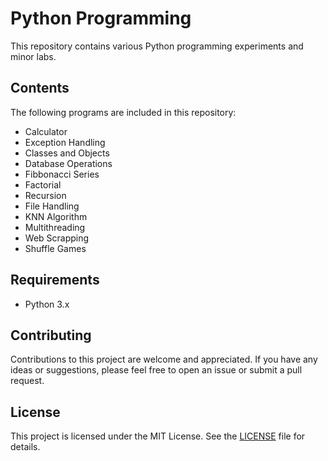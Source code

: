 # Python Programming

This repository contains various Python programming experiments and minor labs.

## Contents

The following programs are included in this repository:

- Calculator
- Exception Handling
- Classes and Objects
- Database Operations
- Fibbonacci Series 
- Factorial 
- Recursion
- File Handling 
- KNN Algorithm
- Multithreading
- Web Scrapping
- Shuffle Games

## Requirements

- Python 3.x

## Contributing

Contributions to this project are welcome and appreciated. If you have any ideas or suggestions, please feel free to open an issue or submit a pull request.

## License

This project is licensed under the MIT License. See the [LICENSE](LICENSE) file for details.
